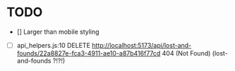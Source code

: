 # TODO

- [\] Larger than mobile styling
- [ ] api_helpers.js:10  DELETE <http://localhost:5173/api/lost-and-founds/22a8827e-fca3-4911-ae10-a87b416f77cd> 404 (Not Found) (lost-and-founds ?!?!)
